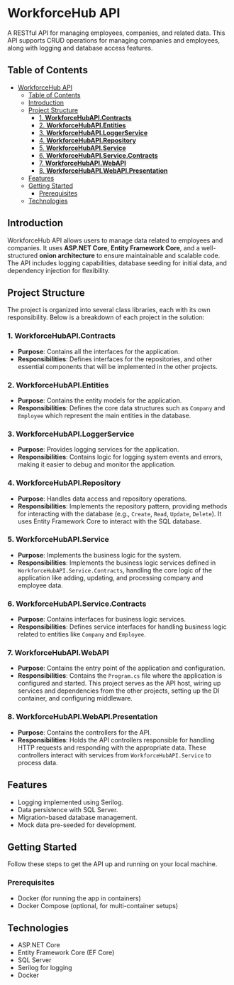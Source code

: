 # WorkforceHub API
A RESTful API for managing employees, companies, and related data. This API supports CRUD operations for managing companies and employees, along with logging and database access features.

## Table of Contents

- [WorkforceHub API](#workforcehub-api)
  - [Table of Contents](#table-of-contents)
  - [Introduction](#introduction)
  - [Project Structure](#project-structure)
    - [1. **WorkforceHubAPI.Contracts**](#1-workforcehubapicontracts)
    - [2. **WorkforceHubAPI.Entities**](#2-workforcehubapientities)
    - [3. **WorkforceHubAPI.LoggerService**](#3-workforcehubapiloggerservice)
    - [4. **WorkforceHubAPI.Repository**](#4-workforcehubapirepository)
    - [5. **WorkforceHubAPI.Service**](#5-workforcehubapiservice)
    - [6. **WorkforceHubAPI.Service.Contracts**](#6-workforcehubapiservicecontracts)
    - [7. **WorkforceHubAPI.WebAPI**](#7-workforcehubapiwebapi)
    - [8. **WorkforceHubAPI.WebAPI.Presentation**](#8-workforcehubapiwebapipresentation)
  - [Features](#features)
  - [Getting Started](#getting-started)
    - [Prerequisites](#prerequisites)
  - [Technologies](#technologies)

## Introduction

WorkforceHub API allows users to manage data related to employees and companies. It uses **ASP.NET Core**, **Entity Framework Core**, and a well-structured **onion architecture** to ensure maintainable and scalable code. The API includes logging capabilities, database seeding for initial data, and dependency injection for flexibility.

## Project Structure

The project is organized into several class libraries, each with its own 
responsibility. Below is a breakdown of each project in the solution:

### 1. **WorkforceHubAPI.Contracts**
  - **Purpose**: Contains all the interfaces for the application.
  - **Responsibilities**: Defines interfaces for the repositories, and other essential components that will be implemented in the other projects.

### 2. **WorkforceHubAPI.Entities**
  - **Purpose**: Contains the entity models for the application.
  - **Responsibilities**: Defines the core data structures such as `Company` and `Employee` which represent the main entities in the database.

### 3. **WorkforceHubAPI.LoggerService**
  - **Purpose**: Provides logging services for the application.
  - **Responsibilities**: Contains logic for logging system events and errors, making it easier to debug and monitor the application.

### 4. **WorkforceHubAPI.Repository**
  - **Purpose**: Handles data access and repository operations.
  - **Responsibilities**: Implements the repository pattern, providing methods for interacting with the database (e.g., `Create`, `Read`, `Update`, `Delete`). It uses Entity Framework Core to interact with the SQL database.

### 5. **WorkforceHubAPI.Service**
  - **Purpose**: Implements the business logic for the system.
  - **Responsibilities**: Implements the business logic services defined in `WorkforceHubAPI.Service.Contracts`, handling the core logic of the application like adding, updating, and processing company and employee data.

### 6. **WorkforceHubAPI.Service.Contracts**
  - **Purpose**: Contains interfaces for business logic services.
  - **Responsibilities**: Defines service interfaces for handling business logic related to entities like `Company` and `Employee`.

### 7. **WorkforceHubAPI.WebAPI**
  - **Purpose**: Contains the entry point of the application and configuration.
  - **Responsibilities**: Contains the `Program.cs` file where the application is configured and started. This project serves as the API host, wiring up services and dependencies from the other projects, setting up the DI container, and configuring middleware.


### 8. **WorkforceHubAPI.WebAPI.Presentation**
  - **Purpose**: Contains the controllers for the API.
  - **Responsibilities**: Holds the API controllers responsible for handling HTTP requests and responding with the appropriate data. These controllers interact with services from `WorkforceHubAPI.Service` to process data.

## Features

- Logging implemented using Serilog.
- Data persistence with SQL Server.
- Migration-based database management.
- Mock data pre-seeded for development.

## Getting Started

Follow these steps to get the API up and running on your local machine.

### Prerequisites

- Docker (for running the app in containers)
- Docker Compose (optional, for multi-container setups)

## Technologies

- ASP.NET Core
- Entity Framework Core (EF Core)
- SQL Server
- Serilog for logging
- Docker
